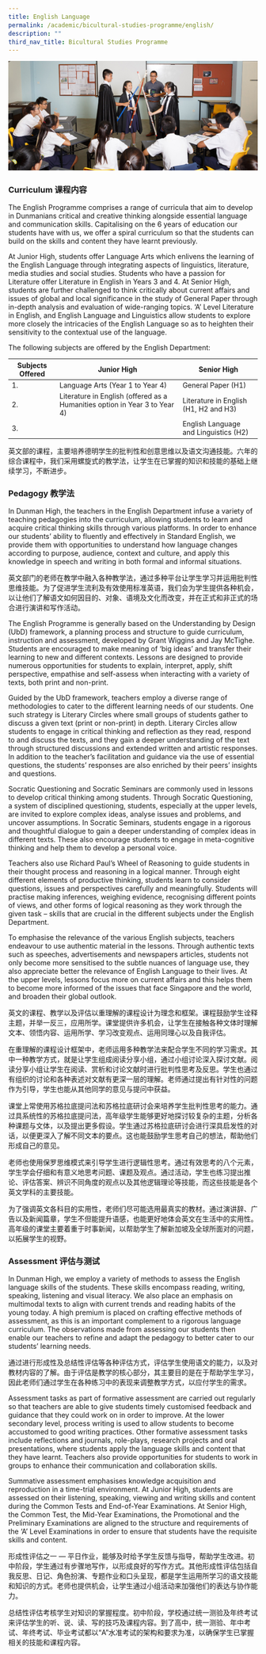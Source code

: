 ```yaml
---
title: English Language
permalink: /academic/bicultural-studies-programme/english/
description: ""
third_nav_title: Bicultural Studies Programme
---
```

![](/images/Homepage/masthead-academic-english.jpg)

### **Curriculum 课程内容**
The English Programme comprises a range of curricula that aim to develop in Dunmanians critical and creative thinking alongside essential language and communication skills. Capitalising on the 6 years of education our students have with us, we offer a spiral curriculum so that the students can build on the skills and content they have learnt previously.

At Junior High, students offer Language Arts which enlivens the learning of the English Language through integrating aspects of linguistics, literature, media studies and social studies. Students who have a passion for Literature offer Literature in English in Years 3 and 4. At Senior High, students are further challenged to think critically about current affairs and issues of global and local significance in the study of General Paper through in-depth analysis and evaluation of wide-ranging topics. ‘A’ Level Literature in English, and English Language and Linguistics allow students to explore more closely the intricacies of the English Language so as to heighten their sensitivity to the contextual use of the language.

The following subjects are offered by the English Department:

| Subjects Offered | Junior High | Senior High |
| -------- | -------- | -------- |
| 1.     |  Language Arts (Year 1 to Year 4)   |  General Paper (H1)  |
| 2.     |  Literature in English (offered as a Humanities option in Year 3 to Year 4)   |  Literature in English (H1, H2 and H3)  |
| 3.     |     |  English Language and Linguistics (H2)  |

英文部的课程，主要培养德明学生的批判性和创意思维以及语文沟通技能。六年的综合课程中，我们采用螺旋式的教学法，让学生在已掌握的知识和技能的基础上继续学习，不断进步。

### **Pedagogy 教学法**
In Dunman High, the teachers in the English Department infuse a variety of teaching pedagogies into the curriculum, allowing students to learn and acquire critical thinking skills through various platforms. In order to enhance our students’ ability to fluently and effectively in Standard English, we provide them with opportunities to understand how language changes according to purpose, audience, context and culture, and apply this knowledge in speech and writing in both formal and informal situations.

英文部门的老师在教学中融入各种教学法，通过多种平台让学生学习并运用批判性思维技能。为了促进学生流利及有效使用标准英语，我们会为学生提供各种机会，以让他们了解语文如何因目的、对象、语境及文化而改变，并在正式和非正式的场合进行演讲和写作活动。

The English Programme is generally based on the Understanding by Design (UbD) framework, a planning process and structure to guide curriculum, instruction and assessment, developed by Grant Wiggins and Jay McTighe. Students are encouraged to make meaning of ‘big ideas’ and transfer their learning to new and different contexts. Lessons are designed to provide numerous opportunities for students to explain, interpret, apply, shift perspective, empathise and self-assess when interacting with a variety of texts, both print and non-print.

Guided by the UbD framework, teachers employ a diverse range of methodologies to cater to the different learning needs of our students. One such strategy is Literary Circles where small groups of students gather to discuss a given text (print or non-print) in depth. Literary Circles allow students to engage in critical thinking and reflection as they read, respond to and discuss the texts, and they gain a deeper understanding of the text through structured discussions and extended written and artistic responses. In addition to the teacher’s facilitation and guidance via the use of essential questions, the students’ responses are also enriched by their peers’ insights and questions.

Socratic Questioning and Socratic Seminars are commonly used in lessons to develop critical thinking among students. Through Socratic Questioning, a system of disciplined questioning, students, especially at the upper levels, are invited to explore complex ideas, analyse issues and problems, and uncover assumptions. In Socratic Seminars, students engage in a rigorous and thoughtful dialogue to gain a deeper understanding of complex ideas in different texts. These also encourage students to engage in meta-cognitive thinking and help them to develop a personal voice.

Teachers also use Richard Paul’s Wheel of Reasoning to guide students in their thought process and reasoning in a logical manner. Through eight different elements of productive thinking, students learn to consider questions, issues and perspectives carefully and meaningfully. Students will practise making inferences, weighing evidence, recognising different points of views, and other forms of logical reasoning as they work through the given task – skills that are crucial in the different subjects under the English Department.

To emphasise the relevance of the various English subjects, teachers endeavour to use authentic material in the lessons. Through authentic texts such as speeches, advertisements and newspapers articles, students not only become more sensitised to the subtle nuances of language use, they also appreciate better the relevance of English Language to their lives. At the upper levels, lessons focus more on current affairs and this helps them to become more informed of the issues that face Singapore and the world, and broaden their global outlook.

英文的课程、教学以及评估以重理解的课程设计为理念和框架。课程鼓励学生诠释主题，并举一反三，应用所学。课堂提供许多机会，让学生在接触各种文体时理解文本、领悟内容、运用所学、学习改变观点、运用同理心以及自我评估。

在重理解的课程设计框架中，老师运用多种教学法来配合学生不同的学习需求。其中一种教学方式，就是让学生组成阅读分享小组，通过小组讨论深入探讨文献。阅读分享小组让学生在阅读、赏析和讨论文献时进行批判性思考及反思。学生也通过有组织的讨论和各种表述对文献有更深一层的理解。老师通过提出有针对性的问题作为引导，学生也能从其他同学的意见与提问中获益。

课堂上常使用苏格拉底提问法和苏格拉底研讨会来培养学生批判性思考的能力。通过具系统性的苏格拉底提问法，高年级学生能够更好地探讨较复杂的主题，分析各种课题与文体，以及提出更多假设。学生通过苏格拉底研讨会进行深具启发性的对话，以便更深入了解不同文本的要点。这也能鼓励学生思考自己的想法，帮助他们形成自己的意见。

老师也使用保罗思维模式来引导学生进行逻辑性思考。通过有效思考的八个元素，学生学会仔细和有意义地思考问题、课题及观点。通过活动，学生也练习提出推论、评估答案、辨识不同角度的观点以及其他逻辑理论等技能，而这些技能是各个英文学科的主要技能。

为了强调英文各科目的实用性，老师们尽可能选用最真实的教材。通过演讲辞、广告以及新闻篇章，学生不但能提升语感，也能更好地体会英文在生活中的实用性。高年级的课堂主要着重于时事新闻，以帮助学生了解新加坡及全球所面对的问题，以拓展学生的视野。

### **Assessment 评估与测试**
In Dunman High, we employ a variety of methods to assess the English language skills of the students. These skills encompass reading, writing, speaking, listening and visual literacy. We also place an emphasis on multimodal texts to align with current trends and reading habits of the young today. A high premium is placed on crafting effective methods of assessment, as this is an important complement to a rigorous language curriculum. The observations made from assessing our students then enable our teachers to refine and adapt the pedagogy to better cater to our students’ learning needs.

通过进行形成性及总结性评估等各种评估方式，评估学生使用语文的能力，以及对教材内容的了解。由于评估是教学的核心部分，其主要目的是在于帮助学生学习，因此老师们通过学生在各种练习中的表现来调整教学方式，以应付学生的需求。

Assessment tasks as part of formative assessment are carried out regularly so that teachers are able to give students timely customised feedback and guidance that they could work on in order to improve. At the lower secondary level, process writing is used to allow students to become accustomed to good writing practices. Other formative assessment tasks include reflections and journals, role-plays, research projects and oral presentations, where students apply the language skills and content that they have learnt. Teachers also provide opportunities for students to work in groups to enhance their communication and collaboration skills.

Summative assessment emphasises knowledge acquisition and reproduction in a time-trial environment. At Junior High, students are assessed on their listening, speaking, viewing and writing skills and content during the Common Tests and End-of-Year Examinations. At Senior High, the Common Test, the Mid-Year Examinations, the Promotional and the Preliminary Examinations are aligned to the structure and requirements of the ‘A’ Level Examinations in order to ensure that students have the requisite skills and content.

形成性评估之一 — 平日作业，能够及时给予学生反馈与指导，帮助学生改进。初中阶段，学生通过有步骤地写作，以形成良好的写作方式。其他形成性评估包括自我反思、日记、角色扮演、专题作业和口头呈现，都是学生运用所学习的语文技能和知识的方式。老师也提供机会，让学生通过小组活动来加强他们的表达与协作能力。

总结性评估考核学生对知识的掌握程度。初中阶段，学校通过统一测验及年终考试来评估学生的听、说、读、写的技巧及课程内容。到了高中，统一测验、年中考试、年终考试、毕业考试都以“A”水准考试的架构和要求为准，以确保学生已掌握相关的技能和课程内容。